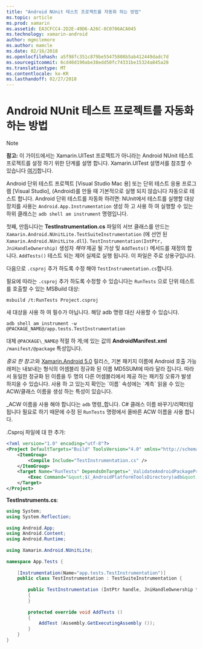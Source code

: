 ```yaml
---
title: "Android NUnit 테스트 프로젝트를 자동화 하는 방법"
ms.topic: article
ms.prod: xamarin
ms.assetid: EA3CFCC4-2D2E-49D6-A26C-8C0706ACA045
ms.technology: xamarin-android
author: mgmclemore
ms.author: mamcle
ms.date: 02/16/2018
ms.openlocfilehash: a5f98fc351c879be55475808b5ab412449dadc7d
ms.sourcegitcommit: 6cd40d190abe38edd50fc74331be15324a845a28
ms.translationtype: MT
ms.contentlocale: ko-KR
ms.lasthandoff: 02/27/2018
---
```

# <a name="how-do-i-automate-an-android-nunit-test-project"></a>Android NUnit 테스트 프로젝트를 자동화 하는 방법

> [!NOTE]
> **참고:** 이 가이드에서는 Xamarin.UITest 프로젝트가 아니라는 Android NUnit 테스트 프로젝트를 설정 하기 위한 단계를 설명 합니다. Xamarin.UITest 설명서를 참조할 수 있습니다 [여기](https://docs.microsoft.com/appcenter/test-cloud/preparing-for-upload/uitest)합니다.

Android 단위 테스트 프로젝트 [Visual Studio Mac 용] 또는 단위 테스트 응용 프로그램 [Visual Studio], (Android)를 만들 때 기본적으로 실행 되지 않습니다 자동으로 테스트 합니다.
Android 단위 테스트를 자동화 하려면: NUnit에서 테스트를 실행할 대상 장치를 사용는 `Android.App.Instrumentation` 생성 하 고 사용 하 여 실행할 수 있는 하위 클래스는 `adb shell am instrument` 명령입니다.

첫째, 만듭니다는 **TestInstrumentation.cs** 파일의 서브 클래스를 만드는 `Xamarin.Android.NUnitLite.TestSuiteInstrumentation` (에 선언 된 `Xamarin.Android.NUnitLite.dll`). `TestInstrumentation(IntPtr, JniHandleOwnership)` 생성자 _해야_ 제공 될 가상 및 `AddTests()` 메서드를 재정의 합니다.
`AddTests()` 테스트 되는 제어 실제로 실행 됩니다. 이 파일은 주로 상용구입니다.

다음으로 `.csproj` 추가 하도록 수정 해야 `TestInstrumentation.cs`합니다.

필요에 따라는 `.csproj` 추가 하도록 수정할 수 있습니다는 `RunTests` 으로 단위 테스트를 호출할 수 있는 MSBuild 대상:

```shell
msbuild /t:RunTests Project.csproj
```

새 대상을 사용 하 여 필수가 아닙니다. 해당 adb 명령 대신 사용할 수 있습니다.

```shell
adb shell am instrument -w @PACKAGE_NAME@/app.tests.TestInstrumentation
```

대체 `@PACKAGE\_NAME@` 적절 하 게;에 있는 값의 **AndroidManifest.xml** `/manifest/@package` 특성입니다.

*중요 한 참고*:와 [Xamarin.Android 5.0](https://developer.xamarin.com/releases/android/xamarin.android_5/xamarin.android_5.1/#Android_Callable_Wrapper_Naming) 릴리스, 기본 패키지 이름에 Android 호출 가능 래퍼는 내보내는 형식의 어셈블리 정규화 된 이름 MD5SUM에 따라 달라 집니다. 따라서 동일한 정규화 된 이름을 두 명의 다른 어셈블리에서 제공 하는 패키징 오류가 발생 하지을 수 있습니다. 사용 하 고 있는지 확인는 \`이름\` 속성에는 \`계측\` 읽을 수 있는 ACW/클래스 이름을 생성 하는 특성이 있습니다.

_ACW 이름을 사용 해야 합니다는 `adb` 명령_합니다. C# 클래스 이름 바꾸기/리팩터링 됩니다 필요로 하기 때문에 수정 된 `RunTests` 명령에서 올바른 ACW 이름을 사용 합니다.

.Csproj 파일에 대 한 추가:

```xml
<?xml version="1.0" encoding="utf-8"?>
<Project DefaultTargets="Build" ToolsVersion="4.0" xmlns="http://schemas.microsoft.com/developer/msbuild/2003">
    <ItemGroup>
        <Compile Include="TestInstrumentation.cs" />
    </ItemGroup>
    <Target Name="RunTests" DependsOnTargets="_ValidateAndroidPackageProperties">
        <Exec Command="&quot;$(_AndroidPlatformToolsDirectory)adb&quot; $(AdbTarget) $(AdbOptions) shell am instrument -w $(_AndroidPackage)/app.tests.TestInstrumentation" />
    </Target>
</Project>
```

**TestInstruments.cs**:

```cs 
using System;
using System.Reflection;
 
using Android.App;
using Android.Content;
using Android.Runtime;
 
using Xamarin.Android.NUnitLite;
 
namespace App.Tests {
 
    [Instrumentation(Name="app.tests.TestInstrumentation")]
    public class TestInstrumentation : TestSuiteInstrumentation {
 
        public TestInstrumentation (IntPtr handle, JniHandleOwnership transfer) : base (handle, transfer)
        {
        }
 
        protected override void AddTests ()
        {
            AddTest (Assembly.GetExecutingAssembly ());
        }
    }
}
```

